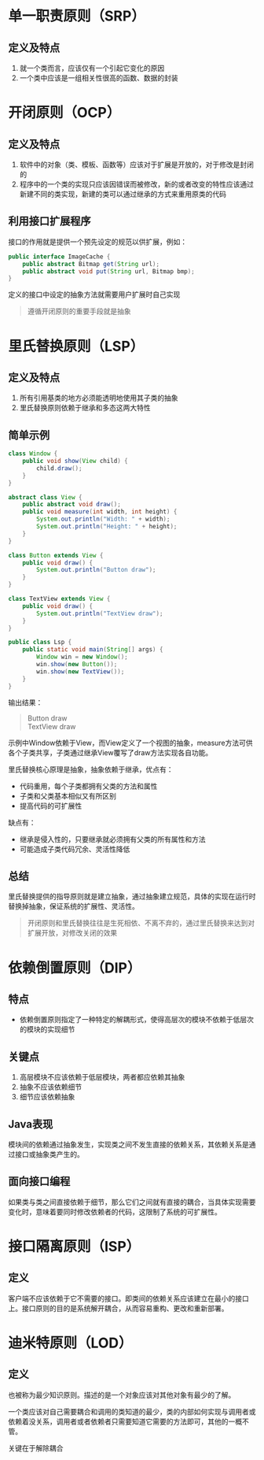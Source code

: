 
# **单一职责原则（SRP）**

## 定义及特点

1. 就一个类而言，应该仅有一个引起它变化的原因  
2. 一个类中应该是一组相关性很高的函数、数据的封装  

# **开闭原则（OCP）**

## 定义及特点

1. 软件中的对象（类、模板、函数等）应该对于扩展是开放的，对于修改是封闭的
2. 程序中的一个类的实现只应该因错误而被修改，新的或者改变的特性应该通过新建不同的类实现，新建的类可以通过继承的方式来重用原类的代码

## 利用接口扩展程序

接口的作用就是提供一个预先设定的规范以供扩展，例如：

```java
public interface ImageCache {
    public abstract Bitmap get(String url);
    public abstract void put(String url, Bitmap bmp);
}
```

定义的接口中设定的抽象方法就需要用户扩展时自己实现

> 遵循开闭原则的重要手段就是抽象

# **里氏替换原则（LSP）**

## 定义及特点

1. 所有引用基类的地方必须能透明地使用其子类的抽象  
2. 里氏替换原则依赖于继承和多态这两大特性

## 简单示例

```java
class Window {
    public void show(View child) {
        child.draw();
    }
}

abstract class View {
    public abstract void draw();
    public void measure(int width, int height) {
        System.out.println("Width: " + width);
        System.out.println("Height: " + height);
    }
}

class Button extends View {
    public void draw() {
        System.out.println("Button draw");
    }
}

class TextView extends View {
    public void draw() {
        System.out.println("TextView draw");
    }
}

public class Lsp {
    public static void main(String[] args) {
        Window win = new Window();
        win.show(new Button());
        win.show(new TextView());
    }
}
```

输出结果：

> Button draw  
> TextView draw

示例中Window依赖于View，而View定义了一个视图的抽象，measure方法可供各个子类共享，子类通过继承View覆写了draw方法实现各自功能。

里氏替换核心原理是抽象，抽象依赖于继承，优点有：

- 代码重用，每个子类都拥有父类的方法和属性  
- 子类和父类基本相似又有所区别  
- 提高代码的可扩展性  

缺点有：

- 继承是侵入性的，只要继承就必须拥有父类的所有属性和方法  
- 可能造成子类代码冗余、灵活性降低

## 总结

里氏替换提供的指导原则就是建立抽象，通过抽象建立规范，具体的实现在运行时替换掉抽象，保证系统的扩展性、灵活性。

> 开闭原则和里氏替换往往是生死相依、不离不弃的，通过里氏替换来达到对扩展开放，对修改关闭的效果

# **依赖倒置原则（DIP）**

## 特点

- 依赖倒置原则指定了一种特定的解耦形式，使得高层次的模块不依赖于低层次的模块的实现细节  

## 关键点  

1. 高层模块不应该依赖于低层模块，两者都应依赖其抽象  
2. 抽象不应该依赖细节
3. 细节应该依赖抽象

## Java表现  

模块间的依赖通过抽象发生，实现类之间不发生直接的依赖关系，其依赖关系是通过接口或抽象类产生的。  

## 面向接口编程

如果类与类之间直接依赖于细节，那么它们之间就有直接的耦合，当具体实现需要变化时，意味着要同时修改依赖者的代码，这限制了系统的可扩展性。

# **接口隔离原则（ISP）**

## 定义

客户端不应该依赖于它不需要的接口。即类间的依赖关系应该建立在最小的接口上。接口原则的目的是系统解开耦合，从而容易重构、更改和重新部署。

# **迪米特原则（LOD）**

## 定义

也被称为最少知识原则。描述的是一个对象应该对其他对象有最少的了解。  

一个类应该对自己需要耦合和调用的类知道的最少，类的内部如何实现与调用者或依赖着没关系，调用者或者依赖者只需要知道它需要的方法即可，其他的一概不管。  

关键在于解除耦合
